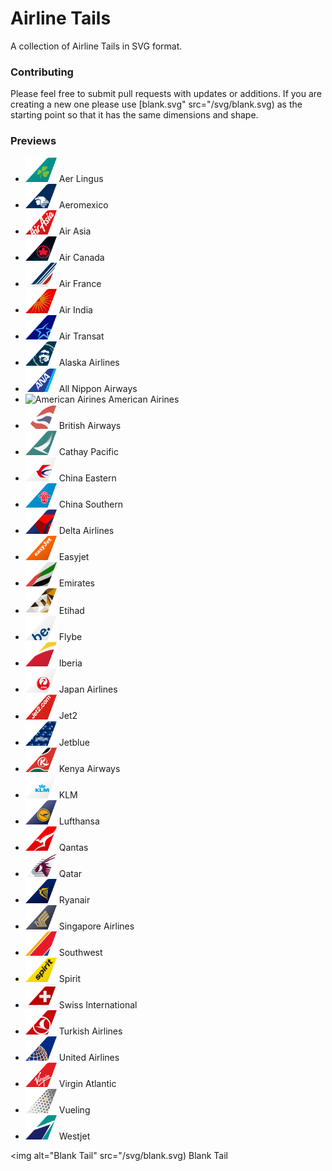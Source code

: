# Airline Tails

A collection of Airline Tails in SVG format. 

### Contributing

Please feel free to submit pull requests with updates or additions. If you are creating a new one please use [blank.svg" src="/svg/blank.svg) as the starting point so that it has the same dimensions and shape.

### Previews

- <img alt="Aer Lingus" src="/svg/aer-lingus.svg" width="50"> Aer Lingus
- <img alt="Aeromexico" src="/svg/aeromexico.svg" width="50"> Aeromexico
- <img alt="Air Asia" src="/svg/air-asia.svg" width="50"> Air Asia
- <img alt="Air Canada" src="/svg/air-canada.svg" width="50"> Air Canada
- <img alt="Air France" src="/svg/air-france.svg" width="50"> Air France
- <img alt="Air India" src="/svg/air-india.svg" width="50"> Air India
- <img alt="Air Transat" src="/svg/air-transat.svg" width="50"> Air Transat
- <img alt="Alaska Airlines" src="/svg/alaska-airlines.svg" width="50"> Alaska Airlines
- <img alt="All Nippon Airways" src="/svg/all-nippon-airways.svg" width="50"> All Nippon Airways
- <img alt="American Airines" src="/svg/american-airines.svg" width="50"> American Airines
- <img alt="British Airways" src="/svg/british-airways.svg" width="50"> British Airways
- <img alt="Cathay Pacific" src="/svg/cathay-pacific.svg" width="50"> Cathay Pacific
- <img alt="China Eastern" src="/svg/china-eastern.svg" width="50"> China Eastern
- <img alt="China Southern" src="/svg/china-southern.svg" width="50"> China Southern
- <img alt="Delta Airlines" src="/svg/delta-airlines.svg" width="50"> Delta Airlines
- <img alt="Easyjet" src="/svg/easyjet.svg" width="50"> Easyjet
- <img alt="Emirates" src="/svg/emirates.svg" width="50"> Emirates
- <img alt="Etihad" src="/svg/etihad.svg" width="50"> Etihad
- <img alt="Flybe" src="/svg/flybe.svg" width="50"> Flybe
- <img alt="Iberia" src="/svg/iberia.svg" width="50"> Iberia
- <img alt="Japan Airlines" src="/svg/japan-airlines.svg" width="50"> Japan Airlines
- <img alt="Jet2" src="/svg/jet2.svg" width="50"> Jet2
- <img alt="Jetblue" src="/svg/jetblue.svg" width="50"> Jetblue
- <img alt="Kenya Airways" src="/svg/kenya-airways.svg" width="50"> Kenya Airways
- <img alt="KLM" src="/svg/klm.svg" width="50"> KLM
- <img alt="Lufthansa" src="/svg/lufthansa.svg" width="50"> Lufthansa
- <img alt="Qantas" src="/svg/qantas.svg" width="50"> Qantas
- <img alt="Qatar" src="/svg/qatar.svg" width="50"> Qatar
- <img alt="Ryanair" src="/svg/ryanair.svg" width="50"> Ryanair
- <img alt="Singapore Airlines" src="/svg/singapore-airlines.svg" width="50"> Singapore Airlines
- <img alt="Southwest" src="/svg/southwest.svg" width="50"> Southwest
- <img alt="Spirit" src="/svg/spirit.svg" width="50"> Spirit
- <img alt="Swiss International" src="/svg/swiss-international.svg" width="50"> Swiss International
- <img alt="Turkish Airlines" src="/svg/turkish-airlines.svg" width="50"> Turkish Airlines
- <img alt="United Airlines" src="/svg/united-airlines.svg" width="50"> United Airlines
- <img alt="Virgin Atlantic" src="/svg/virgin-atlantic.svg" width="50"> Virgin Atlantic
- <img alt="Vueling" src="/svg/vueling.svg" width="50"> Vueling
- <img alt="Westjet" src="/svg/westjet.svg" width="50"> Westjet



<img alt="Blank Tail" src="/svg/blank.svg) Blank Tail

